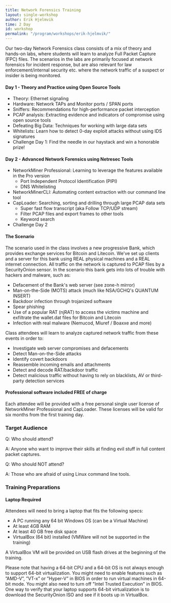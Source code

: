 ```yaml
---
title: Network Forensics Training
layout: single-workshop
author: Erik Hjelmvik
time: 2 Day
id: workshop
permalink: "/program/workshops/erik-hjelmvik/"
---
```


Our two-day Network Forensics class consists of a mix of theory and hands-on labs, where students will learn to analyze Full Packet Capture (FPC) files. The scenarios in the labs are primarily focused at network forensics for incident response, but are also relevant for law enforcement/internal security etc. where the network traffic of a suspect or insider is being monitored.

#### Day 1 - Theory and Practice using Open Source Tools 
* Theory: Ethernet signaling
* Hardware: Network TAPs and Monitor ports / SPAN ports
* Sniffers: Recommendations for high-performance packet interception
* PCAP analysis: Extracting evidence and indicators of compromise using open source tools
* Defeating Big Data: Techniques for working with large data sets
* Whitelists: Learn how to detect 0-day exploit attacks without using IDS signatures
* Challenge Day 1: Find the needle in our haystack and win a honorable prize!

#### Day 2 - Advanced Network Forensics using Netresec Tools 
* NetworkMiner Professional: Learning to leverage the features available in the Pro version
  * Port Independent Protocol Identification (PIPI)
  * DNS Whitelisting
* NetworkMinerCLI: Automating content extraction with our command line tool
* CapLoader: Searching, sorting and drilling through large PCAP data sets
  * Super fast flow transcript (aka Follow TCP/UDP stream)
  * Filter PCAP files and export frames to other tools
  * Keyword search
* Challenge Day 2

#### The Scenario

The scenario used in the class involves a new progressive Bank, which provides exchange services for Bitcoin and Litecoin. We've set up clients and a server for this bank using REAL physical machines and a REAL internet connection. All traffic on the network is captured to PCAP files by a SecurityOnion sensor. In the scenario this bank gets into lots of trouble with hackers and malware, such as:

* Defacement of the Bank's web server (see zone-h mirror)
* Man-on-the-Side (MOTS) attack (much like NSA/GCHQ's QUANTUM INSERT)
* Backdoor infection through trojanized software
* Spear phishing
* Use of a popular RAT (njRAT) to access the victims machine and exfiltrate the wallet.dat files for Bitcoin and Litecoin
* Infection with real malware (Nemucod, Miuref / Boaxxe and more)

Class attendees will learn to analyze captured network traffic from these events in order to:
* Investigate web server compromises and defacements
* Detect Man-on-the-Side attacks
* Identify covert backdoors
* Reassemble incoming emails and attachments
* Detect and decode RAT/backdoor traffic
* Detect malicious traffic without having to rely on blacklists, AV or third-party detection services

#### Professional software included FREE of charge 
Each attendee will be provided with a free personal single user license of NetworkMiner Professional and CapLoader. These licenses will be valid for six months from the first training day.

### Target Audience

Q: Who should attend?

A: Anyone who want to improve their skills at finding evil stuff in full content packet captures.

Q: Who should NOT attend?

A: Those who are afraid of using Linux command line tools.

### Training Preparations

#### Laptop Required 
Attendees will need to bring a laptop that fits the following specs:

* A PC running any 64 bit Windows OS (can be a Virtual Machine)
* At least 4GB RAM
* At least 40 GB free disk space
* VirtualBox (64 bit) installed (VMWare will not be supported in the training)

A VirtualBox VM will be provided on USB flash drives at the beginning of the training.

Please note that having a 64-bit CPU and a 64-bit OS is not always enough to support 64-bit virtualization. You might need to enable features such as ”AMD-V”, ”VT-x” or ”Hyper-V” in BIOS in order to run virtual machines in 64-bit mode. You might also need to turn off "Intel Trusted Execution" in BIOS. One way to verify that your laptop supports 64-bit virtualization is to download the SecurityOnion ISO and see if it boots up in VirtualBox.